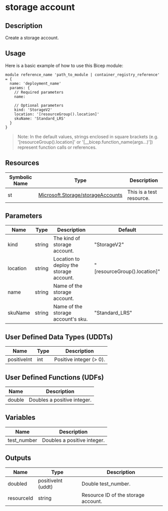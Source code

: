 # storage account

## Description

Create a storage account.

## Usage

Here is a basic example of how to use this Bicep module:

```bicep
module reference_name 'path_to_module | container_registry_reference' = {
  name: 'deployment_name'
  params: {
    // Required parameters
    name:

    // Optional parameters
    kind: 'StorageV2'
    location: '[resourceGroup().location]'
    skuName: 'Standard_LRS'
  }
}
```

> Note: In the default values, strings enclosed in square brackets (e.g. '[resourceGroup().location]' or '[__bicep.function_name(args...)']) represent function calls or references.

## Resources

| Symbolic Name | Type | Description |
| --- | --- | --- |
| st | [Microsoft.Storage/storageAccounts](https://learn.microsoft.com/en-us/azure/templates/microsoft.storage/storageaccounts) | This is a test resource. |

## Parameters

| Name | Type | Description | Default |
| --- | --- | --- | --- |
| kind | string | The kind of storage account. | "StorageV2" |
| location | string | Location to deploy the storage account. | "[resourceGroup().location]" |
| name | string | Name of the storage account. |  |
| skuName | string | Name of the storage account's sku. | "Standard_LRS" |

## User Defined Data Types (UDDTs)

| Name | Type | Description |
| --- | --- | --- |
| positiveInt | int | Positive integer (> 0). |

## User Defined Functions (UDFs)

| Name | Description |
| --- | --- |
| double | Doubles a positive integer. |

## Variables

| Name | Description |
| --- | --- |
| test_number | Doubles a positive integer. |

## Outputs

| Name | Type | Description |
| --- | --- | --- |
| doubled | positiveInt (uddt) | Double test_number. |
| resourceId | string | Resource ID of the storage account. |
